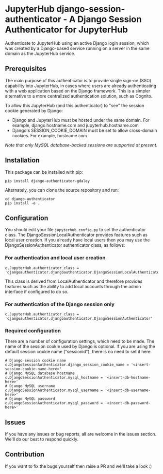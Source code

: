 # JupyterHub django-session-authenticator - A Django Session Authenticator for JupyterHub

Authenticate to JupyterHub using an active Django login session, which was created by a Django-based service running on a server in the same domain as the JupyterHub service.

## Prerequisites

The main purpose of this authenticator is to provide single sign-on (SSO) capability into JupyterHub, in cases where users are already authenticating with a web application based on the Django framework. This is a simpler alternative to a more centralized authentication solution, such as Cognito.

To allow this JupyterHub (and this authenticator) to "see" the session cookie generated by Django:

* Django and JupyterHub must be hosted under the same domain. For example, django.hostname.com and jupyterhub.hostname.com
* Django's SESSION_COOKIE_DOMAIN must be set to allow cross-domain cookies. For example, hostname.com

*Note that only MySQL database-backed sessions are supported at present.*

## Installation

This package can be installed with pip:

```
pip install django-authenticator-gdaley
```

Alternately, you can clone the source repository and run:

```
cd django-authenticator
pip install -e .
```

## Configuration

You should edit your file `jupyterhub_config.py` to set the authenticator class. The DjangoSessionLocalAuthenticator provides features such as local user creation. If you already have local users then you may use the DjangoSessionAuthenticator authenticator class, as follows:

### For authentication and local user creation
```
c.JupyterHub.authenticator_class = 'djangoauthenticator.djangoauthenticator.DjangoSessionLocalAuthenticator'
```

This class is derived from LocalAuthenticator and therefore provides features such as the ability to add local accounts through the admin interface if configured to do so.

### For authentication of the Django session only

```
c.JupyterHub.authenticator_class = 'djangoauthenticator.djangoauthenticator.DjangoSessionAuthenticator'
```

### Required configuration

There are a number of configuration settings, which need to be made. The name of the session cookie used by Django is optional. If you are using the default session cookie name ("sessionid"), there is no need to set it here.
```
# Django session cookie name
c.DjangoSessionAuthenticator.django_session_cookie_name = '<insert-session-cookie-name-here>'
# Django MySQL database hostname
c.DjangoSessionAuthenticator.mysql_hostname = '<insert-db-hostname-here>'
# Django MySQL username
c.DjangoSessionAuthenticator.mysql_username = '<insert-db-username-here>'
# Django MySQL password
c.DjangoSessionAuthenticator.mysql_password = '<insert-db-password-here>'
```

## Issues

If you have any issues or bug reports, all are welcome in the issues section. We'll do our best to respond quickly.

## Contribution

If you want to fix the bugs yourself then raise a PR and we'll take a look :)